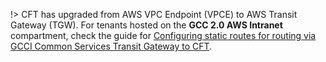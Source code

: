 
!> CFT has upgraded from AWS VPC Endpoint (VPCE) to AWS Transit Gateway (TGW). For tenants hosted on the **GCC 2.0 AWS Intranet** compartment, check the guide for [Configuring static routes for routing via GCCI Common Services Transit Gateway to CFT](/tgw/configure-routes.md).

<!-- 

# Connecting to the CFT VPC Endpoint


!> **Note:**  This guide applies to tenants hosted on the **GCC 1.0 Intranet** and **GCC 2.0 AWS Intranet** compartment only.

?> Note: If you need more help with any of the steps below, you can [reach out to us](http://go.gov.sg/cft-sm) for assistance.

To connect to the CFT Virtual Private Cloud (VPC) Endpoint Service, follow these steps:

## Step 1: Raise a whitelisting request

Raise a [CFT service request](http://go.gov.sg/cft-sm) to whitelist your AWS account for access CFT VPC Endpoint. Ensure to include your **12-digit AWS Account ID** in the request. 

Once whitelisting is completed, the CFT team will confirm via the same SR ticket.

## Step 2: Set up the VPCE

After whitelisting confirmation, proceed with setting up the VPC Endpoint to utilise the CFT Intranet (API/SFTP) VPCE Service. 

Refer to the setup details below.

| Parameter | Value |
|--|--|
| Name tag | Any desired name tag |
| Service Category | Other endpoint services |
| Service name | • API: `com.amazonaws.vpce.ap-southeast-1.vpce-svc-085a917dea19e8abd`<br><br>• SFTP: `com.amazonaws.vpce.ap-southeast-1.vpce-svc-066531d21cca304d2`<br><br>• SFTP (Password auth): `com.amazonaws.vpce.ap-southeast-1.vpce-svc-0f9a0b5d5fc6d1fc7` |
| VPC | **Intranet VPC** only, provisioned via GCC CMP portal. |
| Subnets | Any desired AZs and intranet VPC subnet IDs for the VPCE. <br><br>**Note:**  Utilising multiple AZs improves the robustness of the private link. CFT Cloud Intranet supports AZ1, AZ2, and AZ3 in the ap-southeast region. |
| Security Groups | An appropriate Security Group that will allow your egress resource to reach the VPCE |
| Tags | Any desired tags |

Upon successful creation of the VPC Endpoint, CFT will receive a pending request.

## Step 3: Notify CFT to approve the request

Notify the CFT team to approve the VPCE connection request via the same SR.


## Step 4: Create a Private Hosted Zone

Create a **private hosted zone on Route 53** with the follow details.

| Parameter | Value |
|--|--|
| Domain name | `in.cft.stack.gov.sg` |
| Type | Private Hosted Zone |
| VPCs Region | Your intranet VPC region |
| VPCs ID | Your intranet VPC ID |
| Tags | Your desired tags |

## Step 5: Add your VPCE record

Create an entry in `in.cft.stack.gov.sg` zone to map the following.

### API

| Record name| Type | Routing Policy | Alias |Value/Route traffic to | TTL |
|--|--|--|--|--|--|
| `api.in.cft.stack.gov.sg` | CNAME | Simple | No | Your API VPCE DNS name | 300 |

### SFTP

| Record name| Type | Routing Policy | Alias |Value/Route traffic to | TTL |
|--|--|--|--|--|--|
| `sftp.in.cft.stack.gov.sg` | CNAME | Simple | No | Your SFTP VPCE DNS name | 300 |
| `sftp-pw.in.cft.stack.gov.sg` | CNAME | Simple | No | Your SFTP VPCE DNS name | 300 |

## Step 6: Test connectivity

> **Notes:** <ul><li>Before proceeding with any of the options below, ensure you have completed [Step 4](#step-4-create-a-private-hosted-zone) and [Step 5](#step-5-add-your-vpce-record). Skipping these steps and calling the CFT APIs directly will result in an error.</li><li>Ensure that the necessary security group rules and NACLS are allowed for connectivity between your instance and the endpoint.</li></ul>

Test the connectivity to the VPCE through any of the following options.

### Option 1: Use nslookup commands

Use `nslookup` on your egress resource to verify DNS resolution:

- `nslookup api.in.cft.stack.gov.sg` for API 
- `nslookup sftp.in.cft.stack.gov.sg` for SFTP
- `nslookup sftp-pw.in.cft.stack.gov.sg` for SFTP (Password auth)

### Option 2: Use curl command

Use `curl` to attempt access to CFT Intranet API server. A successful connection should return an HTTP response code 200.

- `curl -vk https://api.in.cft.stack.gov.sg` for API

### Option 3: Use sftp commands

Use `sftp` to test the connection: 
- `sftp sftp.in.cft.stack.gov.sg` for SFTP
- `sftp sftp-pw.in.cft.stack.gov.sg` for SFTP (Password auth)
-->